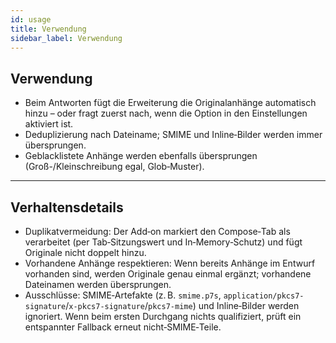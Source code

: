```yaml
---
id: usage
title: Verwendung
sidebar_label: Verwendung
---
```


## Verwendung

- Beim Antworten fügt die Erweiterung die Originalanhänge automatisch hinzu – oder fragt zuerst nach, wenn die Option in den Einstellungen aktiviert ist.
- Deduplizierung nach Dateiname; SMIME und Inline‑Bilder werden immer übersprungen.
- Geblacklistete Anhänge werden ebenfalls übersprungen (Groß-/Kleinschreibung egal, Glob‑Muster).

---

## Verhaltensdetails

- Duplikatvermeidung: Der Add‑on markiert den Compose‑Tab als verarbeitet (per Tab‑Sitzungswert und In‑Memory‑Schutz) und fügt Originale nicht doppelt hinzu.
- Vorhandene Anhänge respektieren: Wenn bereits Anhänge im Entwurf vorhanden sind, werden Originale genau einmal ergänzt; vorhandene Dateinamen werden übersprungen.
- Ausschlüsse: SMIME‑Artefakte (z. B. `smime.p7s`, `application/pkcs7-signature`/`x-pkcs7-signature`/`pkcs7-mime`) und Inline‑Bilder werden ignoriert. Wenn beim ersten Durchgang nichts qualifiziert, prüft ein entspannter Fallback erneut nicht‑SMIME‑Teile.
